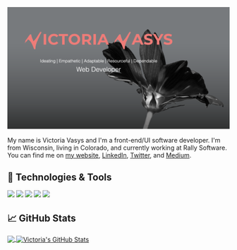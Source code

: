 [![Header](https://raw.githubusercontent.com/victoriavasys/victoriavasys/master/victoria-vasys-header.png "Header")](https://victoriavasys.com/)

My name is Victoria Vasys and I'm a front-end/UI software developer. I'm from Wisconsin, living in Colorado, and currently working at Rally Software. You can find me on [my website](1), [LinkedIn](2), [Twitter](3), and [Medium](4).

## 🔧 Technologies & Tools
![](https://img.shields.io/badge/OS-macOS-catalina--informational?style=flat&logo=linux&logoColor=white&color=ff7474)
![](https://img.shields.io/badge/Editor-IntelliJ_IDEA-informational?style=flat&logo=intellij-idea&logoColor=white&color=ff7474)
![](https://img.shields.io/badge/Code-JavaScript-informational?style=flat&logo=javascript&logoColor=white&color=ff7474)
![](https://img.shields.io/badge/Code-Ruby-informational?style=flat&logo=go&logoColor=white&color=ff7474)
![](https://img.shields.io/badge/Shell-Zsh-informational?style=flat&logo=gnu-bash&logoColor=white&color=ff7474)

## &#x1f4c8; GitHub Stats

<a href="https://github.com/VictoriaVasys">
  <img align="center" src="https://github-readme-stats.vercel.app/api/top-langs/?username=VictoriaVasys&hide=java,html&title_color=ffffff&text_color=c9cacc&icon_color=2bbc8a&bg_color=1d1f21" />
</a>
<a href="https://github.com/VictoriaVasys">
  <img align="center" src="https://github-readme-stats.vercel.app/api?username=VictoriaVasys&show_icons=true&line_height=27&count_private=true&title_color=ffffff&text_color=c9cacc&icon_color=ff7474&bg_color=232323" alt="Victoria's GitHub Stats" />
</a>

<!-- <a href="https://github.com/VictoriaVasys/wx-weenie">
  <img align="center" src="https://github-readme-stats.vercel.app/api/pin/?username=VictoriaVasys&repo=wx-weenie&title_color=ffffff&text_color=c9cacc&icon_color=ff7474&bg_color=232323" />
</a> -->

<!-- links to social media icons -->
<!-- [![Twitter][1.2]][1], [![LinkedIn][2.2]][2] -->
<!-- icons with padding -->

[1.1]: http://i.imgur.com/tXSoThF.png (twitter icon with padding)

<!-- icons without padding -->

[1.2]: http://i.imgur.com/wWzX9uB.png (twitter icon without padding)
[2.2]: https://raw.githubusercontent.com/MartinHeinz/MartinHeinz/master/linkedin-3-16.png (LinkedIn icon without padding)
<!-- links to your social media accounts -->

[1]: http://victoriavasys.com/
[2]: https://www.linkedin.com/in/victoriavasys/
[3]: https://twitter.com/victoriavasys
[4]: https://medium.com/@victoria.vasys
<!--
**VictoriaVasys/VictoriaVasys** is a ✨ _special_ ✨ repository because its `README.md` (this file) appears on your GitHub profile.

Here are some ideas to get you started:

- 🔭 I’m currently working on ...
- 🌱 I’m currently learning ...
- 👯 I’m looking to collaborate on ...
- 🤔 I’m looking for help with ...
- 💬 Ask me about ...
- 📫 How to reach me: ...
- 😄 Pronouns: ...
- ⚡ Fun fact: ...
-->
